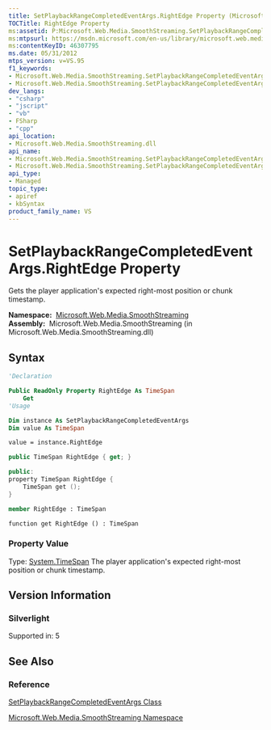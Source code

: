 ```yaml
---
title: SetPlaybackRangeCompletedEventArgs.RightEdge Property (Microsoft.Web.Media.SmoothStreaming)
TOCTitle: RightEdge Property
ms:assetid: P:Microsoft.Web.Media.SmoothStreaming.SetPlaybackRangeCompletedEventArgs.RightEdge
ms:mtpsurl: https://msdn.microsoft.com/en-us/library/microsoft.web.media.smoothstreaming.setplaybackrangecompletedeventargs.rightedge(v=VS.95)
ms:contentKeyID: 46307795
ms.date: 05/31/2012
mtps_version: v=VS.95
f1_keywords:
- Microsoft.Web.Media.SmoothStreaming.SetPlaybackRangeCompletedEventArgs.get_RightEdge
- Microsoft.Web.Media.SmoothStreaming.SetPlaybackRangeCompletedEventArgs.RightEdge
dev_langs:
- "csharp"
- "jscript"
- "vb"
- FSharp
- "cpp"
api_location:
- Microsoft.Web.Media.SmoothStreaming.dll
api_name:
- Microsoft.Web.Media.SmoothStreaming.SetPlaybackRangeCompletedEventArgs.get_RightEdge
- Microsoft.Web.Media.SmoothStreaming.SetPlaybackRangeCompletedEventArgs.RightEdge
api_type:
- Managed
topic_type:
- apiref
- kbSyntax
product_family_name: VS
---
```


# SetPlaybackRangeCompletedEventArgs.RightEdge Property

Gets the player application's expected right-most position or chunk timestamp.

**Namespace:**  [Microsoft.Web.Media.SmoothStreaming](microsoft-web-media-smoothstreaming-namespace_1.md)  
**Assembly:**  Microsoft.Web.Media.SmoothStreaming (in Microsoft.Web.Media.SmoothStreaming.dll)

## Syntax

```vb
'Declaration

Public ReadOnly Property RightEdge As TimeSpan
    Get
'Usage

Dim instance As SetPlaybackRangeCompletedEventArgs
Dim value As TimeSpan

value = instance.RightEdge
```

```csharp
public TimeSpan RightEdge { get; }
```

```cpp
public:
property TimeSpan RightEdge {
    TimeSpan get ();
}
```

``` fsharp
member RightEdge : TimeSpan
```

```jscript
function get RightEdge () : TimeSpan
```

### Property Value

Type: [System.TimeSpan](https://msdn.microsoft.com/library/269ew577\(v=vs.95\))  
The player application's expected right-most position or chunk timestamp.

## Version Information

### Silverlight

Supported in: 5  

## See Also

### Reference

[SetPlaybackRangeCompletedEventArgs Class](setplaybackrangecompletedeventargs-class-microsoft-web-media-smoothstreaming.md)

[Microsoft.Web.Media.SmoothStreaming Namespace](microsoft-web-media-smoothstreaming-namespace_1.md)

